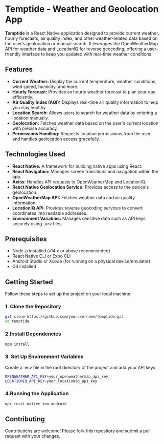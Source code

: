 # Temptide - Weather and Geolocation App

**Temptide** is a React Native application designed to provide current weather, hourly forecasts, air quality index, and other weather-related data based on the user's geolocation or manual search. It leverages the OpenWeatherMap API for weather data and LocationIQ for reverse geocoding, offering a user-friendly interface to keep you updated with real-time weather conditions.

## Features

- **Current Weather:** Display the current temperature, weather conditions, wind speed, humidity, and more.
- **Hourly Forecast:** Provides an hourly weather forecast to plan your day efficiently.
- **Air Quality Index (AQI):** Displays real-time air quality information to help you stay healthy.
- **Location Search:** Allows users to search for weather data by entering a location manually.
- **Geolocation:** Fetches weather data based on the user's current location with precise accuracy.
- **Permissions Handling:** Requests location permissions from the user and handles geolocation access gracefully.

## Technologies Used

- **React Native:** A framework for building native apps using React.
- **React Navigation:** Manages screen transitions and navigation within the app.
- **Axios:** Handles API requests to OpenWeatherMap and LocationIQ.
- **React Native Geolocation Service:** Provides access to the device's geolocation.
- **OpenWeatherMap API:** Fetches weather data and air quality information.
- **LocationIQ API:** Provides reverse geocoding services to convert coordinates into readable addresses.
- **Environment Variables:** Manages sensitive data such as API keys securely using `.env` files.

## Prerequisites

- Node.js installed (v14.x or above recommended)
- React Native CLI or Expo CLI
- Android Studio or Xcode (for running on a physical device/emulator)
- Git installed

## Getting Started

Follow these steps to set up the project on your local machine:

### 1. Clone the Repository

```bash
git clone https://github.com/yourusername/temptide.git
cd temptide
```

### 2.Install Dependencies

```bash
npm install
```

### 3. Set Up Environment Variables

Create a .env file in the root directory of the project and add your API keys:

```bash
OPENWEATHER_API_KEY=your_openweathermap_api_key
LOCATIONIQ_API_KEY=your_locationiq_api_key
```

### 4.Running the Application

```bash
npx react-native run-android
```

## Contributing

Contributions are welcome! Please fork this repository and submit a pull request with your changes.
